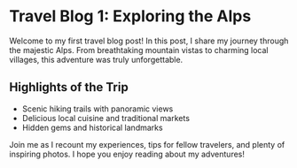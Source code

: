 # Travel Blog 1: Exploring the Alps

Welcome to my first travel blog post! In this post, I share my journey through the majestic Alps. From breathtaking mountain vistas to charming local villages, this adventure was truly unforgettable.

## Highlights of the Trip

- Scenic hiking trails with panoramic views
- Delicious local cuisine and traditional markets
- Hidden gems and historical landmarks

Join me as I recount my experiences, tips for fellow travelers, and plenty of inspiring photos. I hope you enjoy reading about my adventures!

